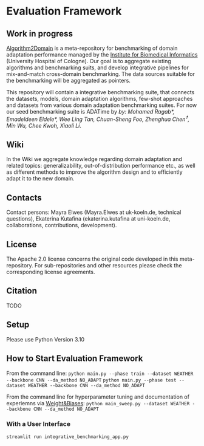 # Evaluation Framework

## Work in progress
[Algorithm2Domain](https://github.com/BI-K/Algorithm2Domain) is  a meta-repository for benchmarking of domain adaptation performance managed by the [Institute for Biomedical Informatics](https://bik.uni-koeln.de/) (University Hospital of Cologne).
Our goal is to aggregate existing algorithms and benchmarking suits, and develop integrative pipelines for mix-and-match cross-domain benchmarking. The data sources suitable for the benchmarking will be aggregated as pointers. 

This repository will contain a integrative benchmarking suite, that connects the datasets, models, domain adaptation algorithms, few-shot approaches and datasets from various domain adaptation benchmarking suites. 
For now our seed benchmarking suite is ADATime by *by: Mohamed Ragab\*, Emadeldeen Eldele\*,  Wee Ling Tan, Chuan-Sheng Foo, Zhenghua Chen<sup>&#9768;</sup>, Min Wu, Chee Kwoh, Xiaoli Li*.


## Wiki
In the Wiki we aggregate knowledge regarding domain adaptation and related topics: generalizability, out-of-distribution performance etc., as well as different methods to improve the algorithm design and to efficiently adapt it to the new domain.

## Contacts
Contact persons: Mayra Elwes (Mayra.Elwes at uk-koeln.de, technical questions), Ekaterina Kutafina (ekaterina.kutafina at uni-koeln.de, collaborations, contributions, development).

## License
The Apache 2.0 license concerns the original code developed in this meta-repository. For sub-repositories and other resources please check the corresponding license agreements.

## Citation
TODO

## Setup

Please use Python Version 3.10

## How to Start Evaluation Framework

From the command line:
```python main.py --phase train --dataset WEATHER --backbone CNN --da_method NO_ADAPT```
```python main.py --phase test --dataset WEATHER --backbone CNN --da_method NO_ADAPT```

From the command line for hyperparameter tuning and documentation of experiemns via [Weight&Biases](https://wandb.ai/):
```python main_sweep.py --dataset WEATHER --backbone CNN --da_method NO_ADAPT```

### With a User Interface 
```streamlit run integrative_benchmarking_app.py```